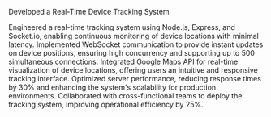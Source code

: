 Developed a Real-Time Device Tracking System

Engineered a real-time tracking system using Node.js, Express, and Socket.io, enabling continuous monitoring of device locations with minimal latency.
Implemented WebSocket communication to provide instant updates on device positions, ensuring high concurrency and supporting up to 500 simultaneous connections.
Integrated Google Maps API for real-time visualization of device locations, offering users an intuitive and responsive tracking interface.
Optimized server performance, reducing response times by 30% and enhancing the system's scalability for production environments.
Collaborated with cross-functional teams to deploy the tracking system, improving operational efficiency by 25%.

